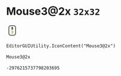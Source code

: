 # Mouse3@2x `32x32`
<img src="/img/Mouse3@2x.png" width=32 height=32>

``` CSharp
EditorGUIUtility.IconContent("Mouse3@2x")
```
```
Mouse3@2x
```
```
-2976215737798203695
```
